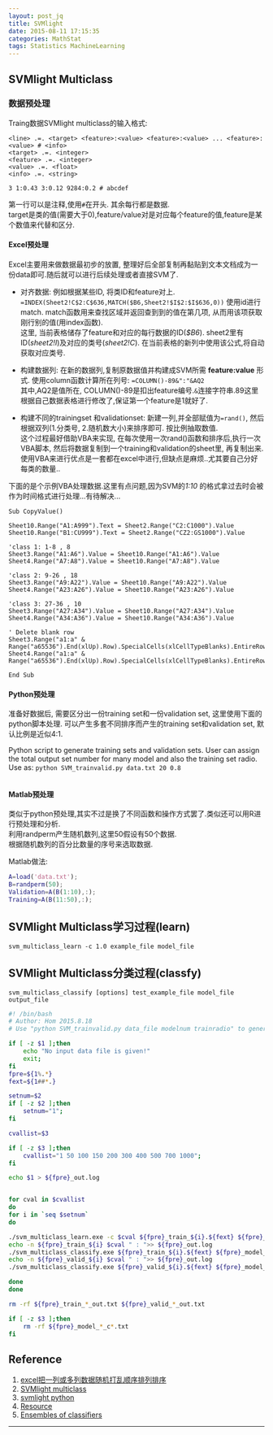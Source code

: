 ```yaml
---
layout: post_jq
title: SVMlight
date: 2015-08-11 17:15:35
categories: MathStat
tags: Statistics MachineLearning
---
```






## SVMlight Multiclass

### 数据预处理

Traing数据SVMlight multiclass的输入格式: 

~~~
<line> .=. <target> <feature>:<value> <feature>:<value> ... <feature>:<value> # <info>
<target> .=. <integer>
<feature> .=. <integer>
<value> .=. <float>
<info> .=. <string>

3 1:0.43 3:0.12 9284:0.2 # abcdef
~~~

第一行可以是注释,使用`#`在开头. 其余每行都是数据.  
target是类的值(需要大于0),feature/value对是对应每个feature的值,feature是某个数值来代替和区分.  

#### Excel预处理

Excel主要用来做数据最初步的放置, 整理好后全部复制再黏贴到文本文档成为一份data即可.随后就可以进行后续处理或者直接SVM了.

- 对齐数据: 例如根据某些ID, 将类ID和feature对上.  
`=INDEX(Sheet2!C$2:C$636,MATCH($B6,Sheet2!$I$2:$I$636,0))`
使用id进行match. match函数用来查找区域并返回查到到的值在第几项, 从而用该项获取刚行别的值(用index函数).  
这里, 当前表格储存了feature和对应的每行数据的ID(*$B6*). sheet2里有ID(*sheet2!I*)及对应的类号(*sheet2!C*). 在当前表格的新列中使用该公式,将自动获取对应类号.

- 构建数据列: 在新的数据列,复制原数据值并构建成SVM所需 **feature:value** 形式. 
使用column函数计算所在列号: `=COLUMN()-89&":"&AQ2`  
其中,AQ2是值所在, COLUMN()-89是扣出feature编号.`&`连接字符串.89这里根据自己数据表格进行修改了,保证第一个feature是1就好了.  

- 构建不同的trainingset 和validationset: 新建一列,并全部赋值为`=rand()`, 然后根据双列(1.分类号, 2.随机数大小)来排序即可. 按比例抽取数值.   
这个过程最好借助VBA来实现, 在每次使用一次rand()函数和排序后,执行一次VBA脚本, 然后将数据复制到一个training和validation的sheet里, 再复制出来.  
使用VBA来进行优点是一套都在excel中进行,但缺点是麻烦..尤其要自己分好每类的数量..

下面的是个示例VBA处理数据.这里有点问题,因为SVM的*1:10* 的格式拿过去时会被作为时间格式进行处理...有待解决...

~~~
Sub CopyValue()

Sheet10.Range("A1:A999").Text = Sheet2.Range("C2:C1000").Value
Sheet10.Range("B1:CU999").Text = Sheet2.Range("CZ2:GS1000").Value

'class 1: 1-8 , 8
Sheet3.Range("A1:A6").Value = Sheet10.Range("A1:A6").Value
Sheet4.Range("A7:A8").Value = Sheet10.Range("A7:A8").Value

'class 2: 9-26 , 18
Sheet3.Range("A9:A22").Value = Sheet10.Range("A9:A22").Value
Sheet4.Range("A23:A26").Value = Sheet10.Range("A23:A26").Value

'class 3: 27-36 , 10
Sheet3.Range("A27:A34").Value = Sheet10.Range("A27:A34").Value
Sheet4.Range("A34:A36").Value = Sheet10.Range("A34:A36").Value

' Delete blank row
Sheet3.Range("a1:a" & Range("a65536").End(xlUp).Row).SpecialCells(xlCellTypeBlanks).EntireRow.Delete
Sheet4.Range("a1:a" & Range("a65536").End(xlUp).Row).SpecialCells(xlCellTypeBlanks).EntireRow.Delete

End Sub
~~~


#### Python预处理

准备好数据后, 需要区分出一份training set和一份validation set, 这里使用下面的python脚本处理. 可以产生多套不同排序而产生的training set和validation set, 默认比例是近似4:1.

Python script to generate training sets and validation sets. User can assign the total output set number for many model and also the training set radio.  
Use as: `python SVM_trainvalid.py data.txt 20 0.8`

<script src="https://ajax.googleapis.com/ajax/libs/jquery/1.11.3/jquery.min.js"></script>

<pre><code class="language-python" id="src"></code></pre>

<script>
$.get("/other/scripts/SVM_trainvalid.py",function(data,status){
	$("#src").html(data);
	Prism.highlightAll();
});
</script>

#### Matlab预处理

类似于python预处理,其实不过是换了不同函数和操作方式罢了.类似还可以用R进行预处理和分析.  
利用randperm产生随机数列,这里50假设有50个数据.  
根据随机数列的百分比数量的序号来选取数据.

Matlab做法: 

~~~ matlab
A=load('data.txt');
B=randperm(50); 
Validation=A(B(1:10),:);
Training=A(B(11:50),:);
~~~

## SVMlight Multiclass学习过程(learn)

`svm_multiclass_learn -c 1.0 example_file model_file`

## SVMlight Multiclass分类过程(classfy)

`svm_multiclass_classify [options] test_example_file model_file output_file`

~~~ bash
#! /bin/bash
# Author: Hom 2015.8.18
# Use "python SVM_trainvalid.py data_file modelnum trainradio" to generate training and validation sets first.

if [ -z $1 ];then
	echo "No input data file is given!"
	exit;
fi
fpre=${1%.*}
fext=${1##*.}

setnum=$2
if [ -z $2 ];then
	setnum="1";
fi

cvallist=$3

if [ -z $3 ];then
	cvallist="1 50 100 150 200 300 400 500 700 1000";
fi

echo $1 > ${fpre}_out.log


for cval in $cvallist
do
for i in `seq $setnum`
do

./svm_multiclass_learn.exe -c $cval ${fpre}_train_${i}.${fext} ${fpre}_model_${i}_c${cval}.txt >/dev/null
echo -n ${fpre}_train_${i} $cval " : ">> ${fpre}_out.log
./svm_multiclass_classify.exe ${fpre}_train_${i}.${fext} ${fpre}_model_${i}_c${cval}.txt ${fpre}_train_${i}_out.txt |grep "Zero/one-error" >> ${fpre}_out.log
echo -n ${fpre}_valid_${i} $cval " : ">> ${fpre}_out.log
./svm_multiclass_classify.exe ${fpre}_valid_${i}.${fext} ${fpre}_model_${i}_c${cval}.txt ${fpre}_valid_${i}_out.txt |grep "Zero/one-error" >> ${fpre}_out.log

done
done

rm -rf ${fpre}_train_*_out.txt ${fpre}_valid_*_out.txt

if [ -z $3 ];then
	rm -rf ${fpre}_model_*_c*.txt
fi
~~~


## Reference
1. [excel把一列或多列数据随机打乱顺序排列排序](http://jingyan.baidu.com/article/4f34706eea3609e387b56d88.html)
2. [SVMlight multiclass](http://svmlight.joachims.org/)
3. [svmlight python](https://pypi.python.org/pypi/svmlight)
4. [Resource](http://www-users.cs.umn.edu/~kumar/dmbook/resources.htm)
5. [Ensembles of classifiers](https://en.wikipedia.org/wiki/Ensembles_of_classifiers)

------
